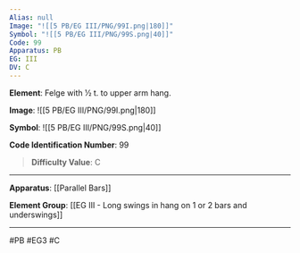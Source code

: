 ```yaml
---
Alias: null
Image: "![[5 PB/EG III/PNG/99I.png|180]]"
Symbol: "![[5 PB/EG III/PNG/99S.png|40]]"
Code: 99
Apparatus: PB
EG: III
DV: C
---
```

**Element**: Felge with 1⁄2 t. to upper arm hang.

**Image**:
![[5 PB/EG III/PNG/99I.png|180]]

**Symbol**:
![[5 PB/EG III/PNG/99S.png|40]]

**Code Identification Number**: 99

>**Difficulty Value**: C

___
**Apparatus**: [[Parallel Bars]]

**Element Group**: [[EG III - Long swings in hang on 1 or 2 bars and underswings]]
___
#PB #EG3 #C
